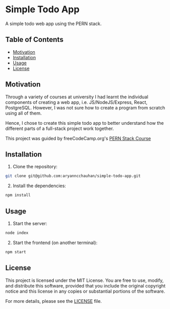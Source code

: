# Simple Todo App
A simple todo web app using the PERN stack.

## Table of Contents
- [Motivation](#motivation)
- [Installation](#installation)
- [Usage](#usage)
- [License](#license)

## Motivation
Through a variety of courses at university I had learnt the individual components of
creating a web app, i.e. JS/NodeJS/Express, React, PostgreSQL. However, I was not sure how 
to create a program from scratch using all of them.

Hence, I chose to create this simple todo app to better understand how the different parts of a
full-stack project work together. 

This project was guided by freeCodeCamp.org's [PERN Stack Course](https://www.youtube.com/watch?v=ldYcgPKEZC8&t=4787s)

## Installation
1. Clone the repository:
```bash
git clone git@github.com:aryanncchauhan/simple-todo-app.git
```

2. Install the dependencies:
```bash
npm install
```

## Usage
1. Start the server:
```bash
node index
```

2. Start the frontend (on another terminal):
```bash
npm start
```

## License
This project is licensed under the MIT License. You are free to use, modify, and distribute this software, provided that you include the original copyright notice and this license in any copies or substantial portions of the software.

For more details, please see the [LICENSE](https://choosealicense.com/licenses/mit/) file.